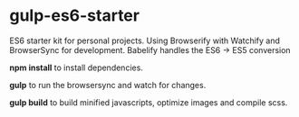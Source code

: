 # gulp-es6-starter

ES6 starter kit for personal projects. Using Browserify with Watchify and BrowserSync for development. Babelify handles the ES6 -> ES5 conversion

**npm install** to install dependencies. 

**gulp** to run the browsersync and watch for changes.

**gulp build** to build minified javascripts, optimize images and compile scss.
